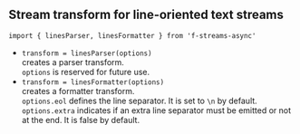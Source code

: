 ## Stream transform for line-oriented text streams  
`import { linesParser, linesFormatter } from 'f-streams-async'`  
* `transform = linesParser(options)`  
  creates a parser transform.  
  `options` is reserved for future use.  
* `transform = linesFormatter(options)`  
  creates a formatter transform.  
  `options.eol` defines the line separator. It is set to `\n` by default.  
  `options.extra` indicates if an extra line separator must be emitted or not at the end. It is false by default.  
